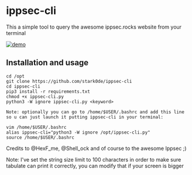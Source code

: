 # ippsec-cli

This a simple tool to query the awesome ippsec.rocks website from your terminal

[![demo](https://asciinema.org/a/K2Y3sHcUC1MHhpiaiiZfYEfnh.svg)](https://asciinema.org/a/K2Y3sHcUC1MHhpiaiiZfYEfnh?autoplay=1)

## Installation and usage
```
cd /opt
git clone https://github.com/stark0de/ippsec-cli
cd ippsec-cli
pip3 install -r requirements.txt
chmod +x ippsec-cli.py
python3 -W ignore ippsec-cli.py <keyword>

Note: optionally you can go to /home/$USER/.bashrc and add this line so u can just launch it putting ippsec-cli in your terminal:

vim /home/$USER/.bashrc
alias ippsec-cli="python3 -W ignore /opt/ippsec-cli.py"
source /home/$USER/.bashrc
```

Credits to @HexF_me,  @Shell_ock and of course to the awesome Ippsec ;)

Note: I've set the string size limit to 100 characters in order to make sure tabulate can print it correctly, you can modify that if your screen is bigger
